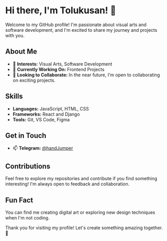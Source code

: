 # Hi there, I'm Tolukusan! 👋

Welcome to my GitHub profile! I'm passionate about visual arts and software development, and I'm excited to share my journey and projects with you.

## About Me

- 👀 **Interests:** Visual Arts, Software Development
- 🌱 **Currently Working On:** Frontend Projects
- 🤝 **Looking to Collaborate:** In the near future, I'm open to collaborating on exciting projects.

## Skills

- **Languages:** JavaScript, HTML, CSS
- **Frameworks:** React and Django
- **Tools:** Git, VS Code, Figma

<!--## Projects

### [Project 1: Portfolio Website](https://github.com/tolukusan/portfolio-website)
A personal portfolio website to showcase my projects and skills. Built with React and styled components.

### [Project 2: Art Gallery](https://github.com/tolukusan/art-gallery)
An online gallery for displaying visual art pieces. Utilizes Vue.js and a custom API for artwork management.
--->
## Get in Touch

- 📫 **Telegram:** [@handJumper](https://t.me/HandJumper)
<!---- 🌐 **Website:** [tolukusan.dev](https://tolukusan.dev) *(Replace with your actual website if you have one)*
--->
## Contributions

Feel free to explore my repositories and contribute if you find something interesting! I'm always open to feedback and collaboration.

## Fun Fact

You can find me creating digital art or exploring new design techniques when I'm not coding. 

Thank you for visiting my profile! Let's create something amazing together. 🚀

<!---
tolukusan/tolukusan is a ✨ special ✨ repository because its `README.md` (this file) appears on your GitHub profile.
You can click the Preview link to take a look at your changes.
--->
